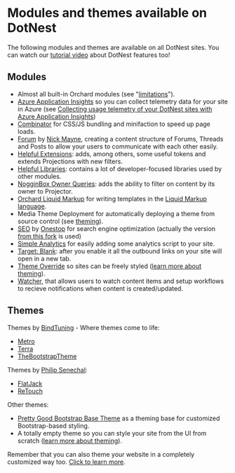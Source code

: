 # Modules and themes available on DotNest



The following modules and themes are available on all DotNest sites. You can watch our [tutorial video](https://www.youtube.com/watch?v=kyzl5raf5x0&list=PLuskKJW0FhJcXpbKqATKllLj9RsH-eDg3&index=2) about DotNest features too!


## Modules

- Almost all built-in Orchard modules (see "[limitations](Limitations)").
- [Azure Application Insights](https://github.com/Lombiq/Orchard-Azure-Application-Insights) so you can collect telemetry data for your site in Azure (see [Collecting usage telemetry of your DotNest sites with Azure Application Insights](collecting-usage-telemetry-with-azure-application-insights))
- [Combinator](https://github.com/Lombiq/Combinator) for CSS/JS bundling and minifaction to speed up page loads.
- [Forum](https://github.com/Jetski5822/NGM.Forum) by [Nick Mayne](https://github.com/Jetski5822), creating a content structure of Forums, Threads and Posts to allow your users to communicate with each other easily.
- [Helpful Extensions](https://github.com/Lombiq/Helpful-Extensions): adds, among others, some useful tokens and extends Projections with new filters.
- [Helpful Libraries](https://github.com/Lombiq/Helpful-Libraries): contains a lot of developer-focused libraries used by other modules.
- [NogginBox Owner Queries](https://bitbucket.org/Lombiq/owner-queries-orchard-module): adds the ability to filter on content by its owner to Projector.
- [Orchard Liquid Markup](https://github.com/Lombiq/Orchard-Liquid-Markup) for writing templates in the [Liquid Markup language](http://liquidmarkup.org/).
- Media Theme Deployment for automatically deploying a theme from source control (see  [theming](theming)).
- [SEO](https://bitbucket.org/onestop/module_onestop_seo) by [Onestop](http://onestop.com/) for search engine optimization (actually the version [from this fork](https://bitbucket.org/Lombiq/onestop.seo-hg) is used)
- [Simple Analytics](https://github.com/Lombiq/Orchard-Simple-Analytics) for easily adding some analytics script to your site.
- [Target: Blank](https://github.com/Lombiq/Orchard-Target-Blank): after you enable it all the outbound links on your site will open in a new tab.
- [Theme Override](https://github.com/Lombiq/Orchard-Theme-Override) so sites can be freely styled ([learn more about theming](theming)).
- [Watcher](https://github.com/Lombiq/Orchard-Watcher), that allows users to watch content items and setup workflows to recieve notifications when content is created/updated.


## Themes

Themes by [BindTuning](http://bindtuning.com) - Where themes come to life:

- [Metro](https://gallery.orchardproject.net/List/Themes/Orchard.Theme.Metro)
- [Terra](https://gallery.orchardproject.net/List/Themes/Orchard.Theme.Terra)
- [TheBootstrapTheme](https://gallery.orchardproject.net/List/Themes/Orchard.Theme.TheBootstrapTheme)

Themes by [Philip Senechal](http://philipsenechal.com/):

- [FlatJack](http://philipsenechal.com/flatjack)
- [ReTouch](http://philipsenechal.com/retouch)

Other themes:

- [Pretty Good Bootstrap Base Theme](https://github.com/Lombiq/Pretty-Good-Bootstrap-Base-Theme-Sample) as a theming base for customized Bootstrap-based styling.
- A totally empty theme so you can style your site from the UI from scratch ([learn more about theming](theming)).

Remember that you can also theme your website in a completely customized way too. [Click to learn more](theming).